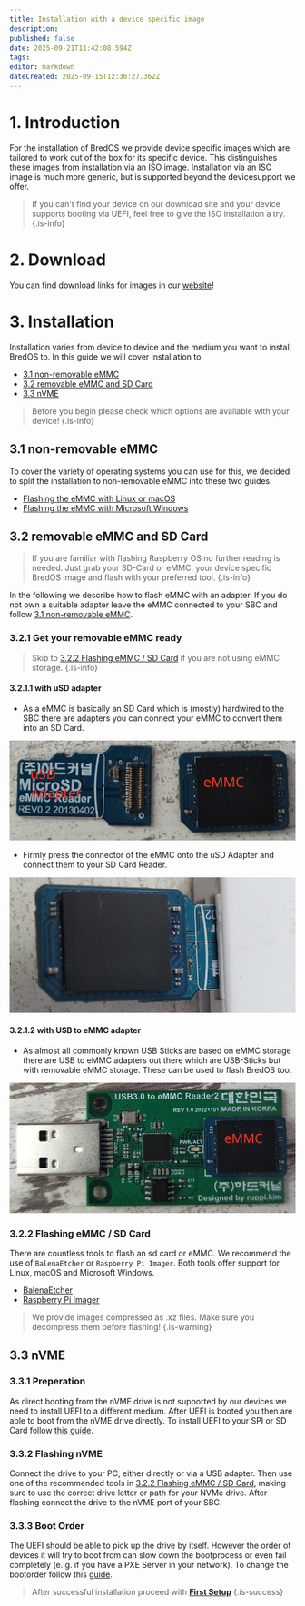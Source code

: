 ```yaml
---
title: Installation with a device specific image
description: 
published: false
date: 2025-09-21T11:42:08.594Z
tags: 
editor: markdown
dateCreated: 2025-09-15T12:36:27.362Z
---
```


# 1. Introduction
For the installation of BredOS we provide device specific images which are tailored to work out of the box for its specific device. This distinguishes these images from installation via an ISO image. Installation via an ISO image is much more generic, but is supported beyond the devicesupport we offer. 
> If you can't find your device on our download site and your device supports booting via UEFI, feel free to give the ISO installation a try.
{.is-info}


# 2. Download
You can find download links for images in our [website](https://bredos.org/download.html)!

# 3. Installation
Installation varies from device to device and the medium you want to install BredOS to. In this guide we will cover installation to
- [3.1 non-removable eMMC](#h-31-non-removable-emmc)
- [3.2 removable eMMC and SD Card](#h-32-removable-emmc-and-sd-card)
- [3.3 nVME](#h-33-nvme)

> Before you begin please check which options are available with your device!
{.is-info}


## 3.1 non-removable eMMC
To cover the variety of operating systems you can use for this, we decided to split the installation to non-removable eMMC into these two guides:

 - [Flashing the eMMC with Linux or macOS](/en/install/device-specific-image/Flashing-the-eMMC-with-Linux-or-macOS)
 - [Flashing the eMMC with Microsoft Windows](/en/install/device-specific-image/Flashing-the-eMMC-with-Microsoft-Windows)
 
## 3.2 removable eMMC and SD Card
> If you are familiar with flashing Raspberry OS no further reading is needed. Just grab your SD-Card or eMMC, your device specific BredOS image and flash with your preferred tool.
{.is-info}

In the following we describe how to flash eMMC with an adapter. If you do not own a suitable adapter leave the eMMC connected to your SBC and follow [3.1 non-removable eMMC](#h-31-non-removable-emmc).
### 3.2.1 Get your removable eMMC ready
> Skip to [3.2.2 Flashing eMMC / SD Card](#h-322-flashing-emmc-/-sd-card) if you are not using eMMC storage.
{.is-info}

#### 3.2.1.1 with uSD adapter
- As a eMMC is basically an SD Card which is (mostly) hardwired to the SBC there are adapters you can connect your eMMC to convert them into an SD Card.

![usd-emmc-cut.png](/installation-dsi/usd-emmc-cut.png)
- Firmly press the connector of the eMMC onto the uSD Adapter and connect them to your SD Card Reader.

![usd-connected-cut.png](/installation-dsi/usd-connected-cut.png)

#### 3.2.1.2 with USB to eMMC adapter
- As almost all commonly known USB Sticks are based on eMMC storage there are USB to eMMC adapters out there which are USB-Sticks but with removable eMMC storage. These can be used to flash BredOS too.

![emmc-reader-cut.png](/installation-dsi/emmc-reader-cut.png)

### 3.2.2 Flashing eMMC / SD Card
There are countless tools to flash an sd card or eMMC. We recommend the use of `BalenaEtcher` or `Raspberry Pi Imager`. Both tools offer support for Linux, macOS and Microsoft Windows. 

- [BalenaEtcher](https://etcher.balena.io/)
- [Raspberry Pi Imager](https://github.com/raspberrypi/rpi-imager)

> We provide images compressed as .xz files. Make sure you decompress them before flashing!
{.is-warning}


## 3.3 nVME
### 3.3.1 Preperation
As direct booting from the nVME drive is not supported by our devices we need to install UEFI to a different medium. After UEFI is booted you then are able to boot from the nVME drive directly. To install UEFI to your SPI or SD Card follow [this guide](/en/install/Installation-of-UEFI).

### 3.3.2 Flashing nVME
Connect the drive to your PC, either directly or via a USB adapter. Then use one of the recommended tools in [3.2.2 Flashing eMMC / SD Card](#h-322-flashing-emmc-/-sd-card), making sure to use the correct drive letter or path for your NVMe drive. After flashing connect the drive to the nVME port of your SBC.

### 3.3.3 Boot Order
The UEFI should be able to pick up the drive by itself. However the order of devices it will try to boot from can slow down the bootprocess or even fail completely (e. g. if you have a PXE Server in your network). To change the bootorder follow this [guide](/en/how-to/change-default-boot-order-rk3588).

> After successful installation proceed with [**First Setup**](/en/install/first-setup)
{.is-success}
